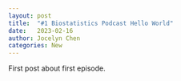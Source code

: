 ```yaml
---
layout: post
title:  "#1 Biostatistics Podcast Hello World"
date:   2023-02-16
author: Jocelyn Chen
categories: New
---
```


First post about first episode.